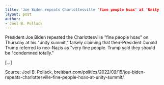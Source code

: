 ```yaml
---
title: 'Joe Biden repeats Charlottesville 'fine people hoax' at 'Unity Summit''
layout: post
author:
- Joel B. Pollack
---
```


President Joe Biden repeated the Charlottesville "fine people hoax" on Thursday at his "unity summit," falsely claiming that then-President Donald Trump referred to neo-Nazis as "very fine people. Trump said they should be "condemned totally."

[…]

Source: Joel B. Pollack, breitbart.com/politics/2022/09/15/joe-biden-repeats-charlottesville-fine-people-hoax-at-unity-summit/
